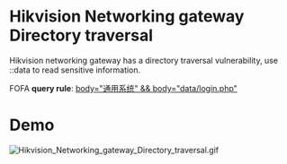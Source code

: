 # Hikvision Networking gateway Directory traversal

Hikvision networking gateway has a directory traversal vulnerability, use ::data to read sensitive information.

FOFA **query rule**: [body="通用系统" && body="data/login.php"](https://fofa.so/result?qbase64=Ym9keT0i6YCa55So57O757ufIiAmJiBib2R5PSJkYXRhL2xvZ2luLnBocCI%3D)

# Demo

![Hikvision_Networking_gateway_Directory_traversal.gif](https://github.com/xiaoheihei1107/GobyVuls/blob/master/Hikvision/Hikvision%20Networking%20gateway%20Directory%20traversal/Hikvision_Networking_gateway_Directory_traversal.gif?raw=true)
